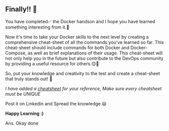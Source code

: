 ## Finally!! 🎉
You have completed✅ the Docker handson and I hope you have learned something interesting from it.🙌

Now it's time to take your Docker skills to the next level by creating a comprehensive cheat-sheet of all the commands you've learned so far. This cheat-sheet should include commands for both Docker and Docker-Compose, as well as brief explanations of their usage.
This cheat-sheet will not only help you in the future but also contribute to the DevOps community by providing a useful resource for others.😊🙌


So, put your knowledge and creativity to the test and create a cheat-sheet that truly stands out! 🚀

*I have added a [cheatsheet](https://cdn.hashnode.com/res/hashnode/image/upload/v1670863735841/r6xdXpsap.png?auto=compress,format&format=webp) for your reference, Make sure every cheatsheet must be UNIQUE*

Post it on Linkedin and Spread the knowledge.😃 

**Happy Learning :)** 

Ans. Okay done
